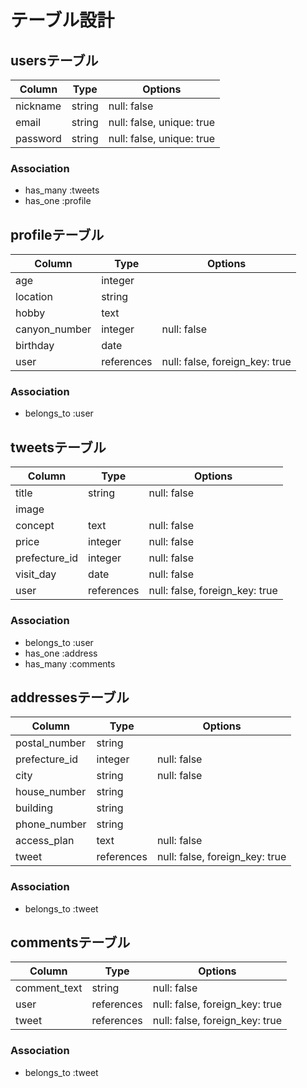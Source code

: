 # テーブル設計

## usersテーブル

| Column               | Type   | Options                   |
| -------------------- | ------ | ------------------------- |
| nickname             | string | null: false               |
| email                | string | null: false, unique: true |
| password             | string | null: false, unique: true |

### Association
 - has_many :tweets
 - has_one :profile


## profileテーブル

| Column        | Type       | Options                        |
| ------------- | ---------- | ------------------------------ |
| age           | integer    |                                |
| location      | string     |                                |
| hobby         | text       |                                |
| canyon_number | integer    | null: false                    |
| birthday      | date       |                                |
| user          | references | null: false, foreign_key: true |

### Association
- belongs_to :user


## tweetsテーブル

| Column        | Type       | Options                        |
| ------------- | ---------- | ------------------------------ |
| title         | string     | null: false                    |
| image         |            |                                |
| concept       | text       | null: false                    |
| price         | integer    | null: false                    |
| prefecture_id | integer    | null: false                    |
| visit_day     | date       | null: false                    |
| user          | references | null: false, foreign_key: true |

### Association
- belongs_to :user
- has_one :address
- has_many :comments


## addressesテーブル

| Column        | Type       | Options                        |
| ------------- | ---------- | ------------------------------ |
| postal_number | string     |                                |
| prefecture_id | integer    | null: false                    |
| city          | string     | null: false                    |
| house_number  | string     |                                |
| building      | string     |                                |
| phone_number  | string     |                                |
| access_plan   | text       | null: false                    |
| tweet         | references | null: false, foreign_key: true |

### Association
- belongs_to :tweet


## commentsテーブル
| Column       | Type       | Options                        |
| ------------ | ---------- | ------------------------------ |
| comment_text | string     | null: false                    |
| user         | references | null: false, foreign_key: true |
| tweet        | references | null: false, foreign_key: true |

### Association
- belongs_to :tweet
